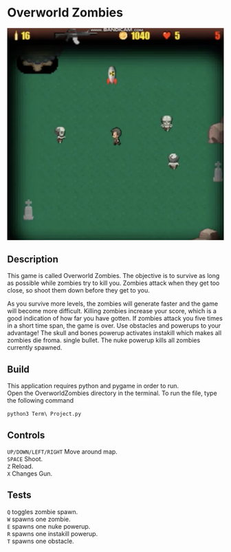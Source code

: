 # Overworld Zombies  

<img src="/Images/Screen Shot 2022-09-27 at 11.29.10 PM.png" alt="Employee data" title="Employee Data title" width = "600"/>

## Description
This game is called Overworld Zombies. The objective is to survive as long as possible while zombies try to kill you. Zombies attack when they get too close, so shoot them down before they get to you.  

As you survive more levels, the zombies will generate faster and the game will become more difficult. Killing zombies increase your score, which is a good indication of how far you have gotten. If zombies attack you five times in a short time span, the game is over. Use obstacles and powerups to your advantage! The skull and bones powerup activates instakill which makes all zombies die froma. single bullet. The nuke powerup kills all zombies currently spawned.  




## Build
This application requires python and pygame in order to run.  
Open the OverworldZombies directory in the terminal. To run the file, type the following command
```
python3 Term\ Project.py
```
## Controls
`UP/DOWN/LEFT/RIGHT` Move around map.  
`SPACE` Shoot.  
`Z` Reload.  
`X` Changes Gun.  

## Tests

`Q` toggles zombie spawn.  
`W` spawns one zombie.  
`E` spawns one nuke powerup.  
`R` spawns one instakill powerup.  
`T` spawns one obstacle.  
